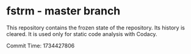 # fstrm - master branch

This repository contains the frozen state of the repository.
Its history is cleared. It is used only for static code
analysis with Codacy.

Commit Time: 1734427806